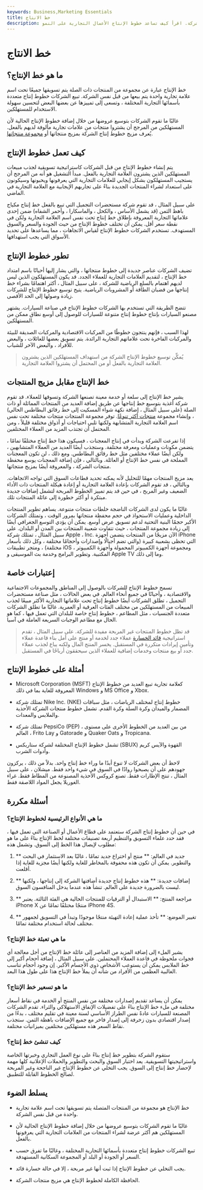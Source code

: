 ```yaml
---
keywords: Business,Marketing Essentials
title: خط الانتاج
description: خط الإنتاج في العمل هو مجموعة من المنتجات ذات الصلة تحت نفس الاسم التجاري المصنعة من قبل الشركة. اقرأ كيف تساعد خطوط الإنتاج الأعمال التجارية على النمو.
---
```


# خط الانتاج
## ما هو خط الإنتاج؟

خط الإنتاج عبارة عن مجموعة من المنتجات ذات الصلة يتم تسويقها جميعًا تحت اسم علامة تجارية واحدة يتم بيعها من قبل نفس الشركة. تبيع الشركات خطوط إنتاج متعددة بأسمائها التجارية المختلفة ، وتسعى إلى تمييزها عن بعضها البعض لتحسين سهولة الاستخدام للمستهلكين.

غالبًا ما تقوم الشركات بتوسيع عروضها من خلال إضافة خطوط الإنتاج الحالية لأن المستهلكين من المرجح أن يشتروا منتجات من علامات تجارية مألوفة لديهم بالفعل. يُعرف مزيج خطوط إنتاج الشركة بمزيج منتجاتها أو [مجموعة منتجاتها](/product-portfolio).

## كيف تعمل خطوط الإنتاج

يتم إنشاء خطوط الإنتاج من قبل الشركات كاستراتيجية تسويقية لجذب مبيعات المستهلكين الذين يشترون العلامة التجارية بالفعل. مبدأ التشغيل هو أنه من المرجح أن يستجيب المستهلكون بشكل إيجابي للعلامات التجارية التي يعرفونها ويحبونها وسيكونون على استعداد لشراء المنتجات الجديدة بناءً على تجاربهم الإيجابية مع العلامة التجارية في الماضي.

على سبيل المثال ، قد تقوم شركة مستحضرات التجميل التي تبيع بالفعل خط إنتاج مكياج باهظ الثمن (قد يشمل الأساس ، والكحل ، والماسكارا ، وأحمر الشفاه) ضمن إحدى علاماتها التجارية المعروفة بإطلاق خط إنتاج تحت نفس اسم العلامة التجارية ولكن في نقطة سعر أقل. يمكن أن تختلف خطوط الإنتاج من حيث الجودة والسعر والسوق المستهدف. تستخدم الشركات خطوط الإنتاج لقياس الاتجاهات ، مما يساعدها على تحديد الأسواق التي يجب استهدافها.

## تطور خطوط الإنتاج

تضيف الشركات عناصر جديدة إلى خطوط منتجاتها ، والتي يشار إليها أحيانًا باسم امتداد خط الإنتاج ، لتقديم العلامات التجارية للعملاء الجدد. قد يكون المستهلكون الذين ليس لديهم اهتمام بالسلع الرياضية للشركة ، على سبيل المثال ، أكثر اهتمامًا بشراء خط إنتاجها من قضبان الطاقة أو المشروبات الرياضية. يتيح توسيع خطوط الإنتاج للشركات زيادة وصولها إلى الحد الأقصى.

تتضح الطريقة التي تستخدم بها الشركات خطوط الإنتاج في صناعة السيارات. يشتهر مصنعو السيارات بإنتاج خطوط إنتاج متنوعة للسيارات للوصول إلى أوسع نطاق ممكن من المستهلكين.

لهذا السبب ، فإنهم ينتجون خطوطًا من المركبات الاقتصادية والمركبات الصديقة للبيئة والمركبات الفاخرة تحت علاماتهم التجارية الرائدة. يتم تسويق بعضها للعائلات ، والبعض للأفراد ، والبعض الآخر للشباب.

> يُمكِّن توسيع خطوط الإنتاج الشركة من استهداف المستهلكين الذين يشترون العلامة التجارية بالفعل أو من المحتمل أن يشتروا العلامة التجارية.

>

## خط الإنتاج مقابل مزيج المنتجات

يشير خط الإنتاج إلى سلعة أو خدمة معينة تصنعها الشركة وتسوقها للعملاء. قد تقوم شركة أغذية بتوسيع خط إنتاجها عن طريق إضافة العديد من المنتجات المماثلة أو ذات الصلة (على سبيل المثال ، إضافة نكهة شواء المسكيت إلى خط رقائق البطاطس الحالي) ، وإنشاء مجموعة [منتجات أكثر تنوعًا](/product-family). توفر مجموعة المنتجات منتجات مختلفة تحت نفس اسم العلامة التجارية المتشابهة ولكنها تلبي احتياجات أو أذواق مختلفة قليلاً ، ومن المحتمل أن تجتذب المزيد من العملاء المختلفين.

إذا تفرعت الشركة وبدأت في إنتاج المعجنات ، فسيكون هذا خط إنتاج مختلفًا تمامًا ، يتضمن مكونات وعمليات ومعرفة مختلفة. وستجذب أيضًا العديد من العملاء المتشابهين ، ولكن أيضًا عملاء مختلفين مثل خط رقائق البطاطس. ومع ذلك ، لن تكون المعجنات المملحة في نفس خط الإنتاج أو العائلة. وبالتالي ، فإن إضافة المعجنات يوسع محفظة منتجات الشركة ، والمعروفة أيضًا بمزيج منتجاتها.

يعد مزيج المنتجات مهمًا للتحليل لأنه يمكنه تحديد قطاعات السوق التي تواجه الاتجاهات. وبالتالي ، قد تقوم الشركات بإعادة العلامة التجارية أو إعادة هيكلة المنتجات ذات الأداء الضعيف وغير المربح ، في حين قد يتم تمييز الخطوط المربحة لتشمل إضافات جديدة مبتكرة أو أكثر خطورة إلى عائلة المنتجات تلك.

غالبًا ما يكون لدى الشركات الناضجة خلطات منتجات متنوعة. يساهم تطوير المنتجات الداخلية وعمليات الاستحواذ في حجم محفظة منتجاتها بمرور الوقت ، وتمتلك الشركات الأكبر حجمًا البنية التحتية لدعم تسويق عرض أوسع. يمكن أن يؤدي التوسع الجغرافي أيضًا إلى زيادة مجموعة المنتجات ، حيث تتفاوت شعبية المنتجات بين المدن أو البلدان. على سبيل المثال ، تمتلك شركة Apple ، Inc. الآن مزيجًا من المنتجات يتضمن أجهزة iPhone التي تحظى بشعبية كبيرة (والتي تضم أجيالًا وإصدارات وأحجامًا مختلفة ، وكل ذلك بأسعار مختلفة) ، ومتجر تطبيقات iOS ، ومجموعة أجهزة الكمبيوتر المحمولة وأجهزة الكمبيوتر المكتبية. وتطوير البرامج وخدمة بث الموسيقى و Apple TV وما إلى ذلك.

## إعتبارات خاصة

تسمح خطوط الإنتاج للشركات بالوصول إلى المناطق والمجموعات الاجتماعية والاقتصادية ، وأحيانًا في جميع أنحاء العالم. في بعض الحالات ، مثل صناعة مستحضرات التجميل ، تطلق الشركات أيضًا خطوط إنتاج تحت علاماتها التجارية الأكثر مبيعًا لجذب المبيعات من المستهلكين من مختلف الفئات العرقية أو العمرية. غالبًا ما تطلق الشركات متعددة الجنسيات ، مثل المطاعم ، خطوط إنتاج خاصة للبلدان التي تعمل فيها ، كما هو الحال مع مطاعم الوجبات السريعة العاملة في آسيا.

> قد تظل خطوط المنتجات غير المربحة مفيدة للشركة. على سبيل المثال ، تقدم استراتيجية [قائد الخسارة](/lossleader) عملاء جدد لخدمة أو منتج على أمل بناء قاعدة عملاء وتأمين إيرادات متكررة في المستقبل. يخسر المنتج المال ولكنه يباع لجذب عملاء جدد أو بيع منتجات وخدمات إضافية للعملاء الذين سيحققون أرباحًا في المستقبل.

>

## أمثلة على خطوط الإنتاج

- Microsoft Corporation (MSFT) كعلامة تجارية تبيع العديد من خطوط الإنتاج المعروفة للغاية بما في ذلك Windows و MS Office و Xbox.

- تمتلك شركة Nike Inc. (NKE) خطوط إنتاج لمختلف الرياضات ، مثل سباقات المضمار والميدان وكرة السلة وكرة القدم. تشمل خطوط منتجات الشركة الأحذية والملابس والمعدات.

- تمتلك شركة PepsiCo (PEP) ، من بين العديد من الخطوط الأخرى على مستوى العالم ، Frito Lay و Gatorade و Quaker Oats و Tropicana.

- تشمل خطوط الإنتاج المختلفة لشركة ستاربكس (SBUX) القهوة والآيس كريم وأدوات الشرب.

لاحظ أن بعض الشركات لا تنوع أبدًا ما وراء خط إنتاج واحد. بدلاً من ذلك ، يركزون جهودهم على أن يصبحوا روادًا في السوق في شيء واحد فقط. ميشلان ، على سبيل المثال ، تنتج الإطارات فقط. تصنع كروكس الأحذية المصنوعة من المطاط فقط. غراء الغوريلا يجعل المواد اللاصقة فقط.

## أسئلة مكررة

### ما هي الأنواع الرئيسية لخطوط الإنتاج؟

في حين أن خطوط إنتاج الشركة ستعتمد على قطاع الأعمال أو الصناعة التي تعمل فيها ، فقد حدد علماء التسويق والتنظيم أربعة تصنيفات مختلفة لخط الإنتاج بناءً على ما هو مطلوب لإيصال هذا الخط إلى السوق. وتشمل هذه:

1. ** جديد في العالم: ** منتج أو اختراع جديد تمامًا ، غالبًا بعد الاستثمار في البحث والتطوير. يمكن أن تكون هذه محفوفة بالمخاطر للغاية ولكنها أيضًا مجزية للغاية إذا أقلعت.

1. ** إضافات جديدة: ** هذه خطوط إنتاج جديدة أضافتها الشركة إلى إنتاجها ، ولكنها ليست بالضرورة جديدة على العالم. تنشأ هذه عندما يدخل المنافسون السوق.

1. ** مراجعة المنتج: ** الاستبدال أو الترقيات للمنتجات الحالية هي الفئة الثالثة. يعتبر iPhone X منتجًا مختلفًا تمامًا عن iPhone 4S.

1. ** تغيير الموضع: ** تأخذ عملية إعادة التهيئة منتجًا موجودًا وتبدأ في التسويق لجمهور مختلف لحالة استخدام مختلفة تمامًا.

### ما هي تعبئة خط الإنتاج؟

يشير الملء إلى إضافة المزيد من العناصر إلى عائلة خط الإنتاج من أجل معالجة أي فجوات ملحوظة في قاعدة العملاء المحتملين. على سبيل المثال ، إضافة أحجام أكبر إلى خط الملابس يمكن أن يستوعب الأشخاص ذوي الأجسام الأكبر. إن وجود أحجام تناسب الغالبية العظمى من الأفراد من شأنه أن يملأ خط الإنتاج هذا على طول هذا البعد.

### ما هو تسعير خط الإنتاج؟

يمكن أن يساعد تقديم إصدارات مختلفة من نفس المنتج أو الخدمة في نقاط أسعار مختلفة في ملء خط الإنتاج بناءً على تفضيلات الإنفاق الاستهلاكي والثراء. تقدم الشركات المصنعة للسيارات عادةً نفس الطراز الأساسي لسنة معينة في تقليم مختلف ، بدءًا من إصدار اقتصادي بدون زخرفة إلى إصدار فاخر مع جميع الإضافات باهظة الثمن. ستجذب نقاط السعر هذه مستهلكين مختلفين بميزانيات مختلفة.

### كيف تنشئ خط إنتاج؟

ستقوم الشركة بتطوير خط إنتاج بناءً على نوع العمل التجاري وخبرتها الخاصة واستراتيجيتها التسويقية. يعد اختبار السوق والبحث والتطوير والحملات الإعلانية كلها مهمة لإحضار خط إنتاج إلى السوق. يجب التخلي عن خطوط الإنتاج غير الناجحة وغير المربحة لصالح الخطوط القابلة للتطبيق.

## يسلط الضوء

- خط الإنتاج هو مجموعة من المنتجات المتصلة يتم تسويقها تحت اسم علامة تجارية واحدة من قبل نفس الشركة.

- غالبًا ما تقوم الشركات بتوسيع عروضها من خلال إضافة خطوط الإنتاج الحالية لأن المستهلكين هم أكثر عرضة لشراء المنتجات من العلامات التجارية التي يعرفونها بالفعل.

- تبيع الشركات خطوط إنتاج متعددة بأسمائها التجارية المختلفة ، وغالبًا ما تفرق حسب السعر أو الجودة أو البلد أو المجموعة السكانية المستهدفة.

- يجب التخلي عن خطوط الإنتاج إذا ثبت أنها غير مربحة ، إلا في حالة خسارة قائد.

- الحافظة الكاملة لخطوط الإنتاج هي مزيج منتجات الشركة.

